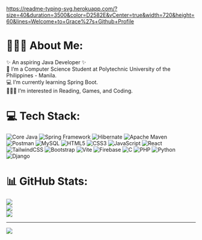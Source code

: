 https://readme-typing-svg.herokuapp.com/?size=40&duration=3500&color=D2582E&vCenter=true&width=720&height=60&lines=Welcome+to+Grace%27s+Github+Profile

# 👩🏻‍💼 About Me: <br>
✨ An aspiring Java Developer ✨<br>
🏫 I’m a Computer Science Student at Polytechnic University of the Philippines - Manila.<br>
💻 I’m currently learning Spring Boot.<br>
🕵🏼‍♂️ I’m interested in Reading, Games, and Coding. 

# 💻 Tech Stack:
![Core Java](https://img.shields.io/badge/java-%23ED8B00.svg?style=flat&logo=openjdk&logoColor=white)
![Spring Framework](https://img.shields.io/badge/spring-%236DB33F.svg?style=flat&logo=spring&logoColor=white)
![Hibernate](https://img.shields.io/badge/Hibernate-59666C?style=flat&logo=hibernate)
![Apache Maven](https://img.shields.io/badge/Apache%20Maven-C71A36?style=flat&logo=Apache%20Maven&logoColor=white)
![Postman](https://img.shields.io/badge/Postman-FF6C37?style=flat&logo=postman&logoColor=white)
![MySQL](https://img.shields.io/badge/mysql-%2300000f.svg?style=flat&logo=mysql&logoColor=white)
![HTML5](https://img.shields.io/badge/html5-%23E34F26.svg?style=flat&logo=html5&logoColor=white)
![CSS3](https://img.shields.io/badge/css3-%231572B6.svg?style=flat&logo=css3&logoColor=white)
![JavaScript](https://img.shields.io/badge/javascript-%23323330.svg?style=flat&logo=javascript&logoColor=%23F7DF1E)
![React](https://img.shields.io/badge/react-%2320232a.svg?style=flat&logo=react&logoColor=%2361DAFB)
![TailwindCSS](https://img.shields.io/badge/tailwindcss-%2338B2AC.svg?style=flat&logo=tailwind-css&logoColor=white)
![Bootstrap](https://img.shields.io/badge/bootstrap-%238511FA.svg?style=flat&logo=bootstrap&logoColor=white)
![Vite](https://img.shields.io/badge/vite-%23646CFF.svg?style=flat&logo=vite&logoColor=white)
![Firebase](https://img.shields.io/badge/firebase-%23039BE5.svg?style=flat&logo=firebase)
![C](https://img.shields.io/badge/c-%2300599C.svg?style=flat&logo=c&logoColor=white)
![PHP](https://img.shields.io/badge/php-%23777BB4.svg?style=flat&logo=php&logoColor=white)
![Python](https://img.shields.io/badge/python-3670A0?style=flat&logo=python&logoColor=ffdd54)
![Django](https://img.shields.io/badge/django-%23092E20.svg?style=flat&logo=django&logoColor=white)

# 📊 GitHub Stats:
![](https://github-readme-stats.vercel.app/api?username=websiteyarn&theme=light&hide_border=false&include_all_commits=false&count_private=false)<br/>
![](https://github-readme-streak-stats.herokuapp.com/?user=websiteyarn&theme=light&hide_border=false)<br/>
![](https://github-readme-stats.vercel.app/api/top-langs/?username=websiteyarn&theme=light&hide_border=false&include_all_commits=false&count_private=false&layout=compact)

---
![](https://visitcount.itsvg.in/api?id=websiteyarn&icon=0&color=0)
